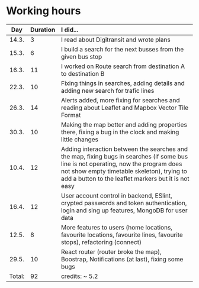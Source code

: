 # Working hours

| Day | Duration | I did...  |
| :----:|:-----| :-----|
| 14.3. | 3    | I read about Digitransit and wrote plans |
| 15.3. | 6    | I build a search for the next busses from the given bus stop |
| 16.3. | 11   | I worked on Route search from destination A to destination B |
| 22.3. | 10   | Fixing things in searches, adding details and adding new search for trafic lines |
| 26.3. | 14  | Alerts added, more fixing for searches and reading about Leaflet and Mapbox Vector Tile Format |
| 30.3. |  10 | Making the map better and adding properties there, fixing a bug in the clock and making little changes |
| 10.4. | 12  | Adding interaction between the searches and the map, fixing bugs in searches (if some bus line is not operating, now the program does not show empty timetable skeleton), trying to add a button to the leaflet markers but it is not easy|
| 16.4. | 12  | User account control in backend, ESlint, crypted passwords and token authentication, login and sing up features, MongoDB for user data |
| 12.5. | 8 | More features to users (home locations, favourite locations, favourite lines, favourite stops), refactoring (connect) |
| 29.5. | 10 | React router (router broke the map), Boostrap, Notifications (at last), fixing some bugs |
| Total: | 92  | credits: ~ 5.2 |
